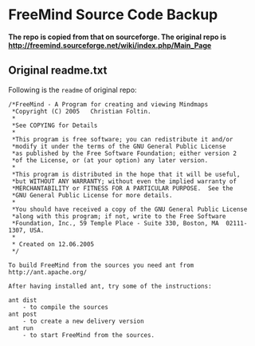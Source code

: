 # FreeMind Source Code Backup

**The repo is copied from that on sourceforge. The original repo is <http://freemind.sourceforge.net/wiki/index.php/Main_Page>**

## Original readme.txt

Following is the `readme` of original repo:

```text
/*FreeMind - A Program for creating and viewing Mindmaps
 *Copyright (C) 2005   Christian Foltin.
 *
 *See COPYING for Details
 *
 *This program is free software; you can redistribute it and/or
 *modify it under the terms of the GNU General Public License
 *as published by the Free Software Foundation; either version 2
 *of the License, or (at your option) any later version.
 *
 *This program is distributed in the hope that it will be useful,
 *but WITHOUT ANY WARRANTY; without even the implied warranty of
 *MERCHANTABILITY or FITNESS FOR A PARTICULAR PURPOSE.  See the
 *GNU General Public License for more details.
 *
 *You should have received a copy of the GNU General Public License
 *along with this program; if not, write to the Free Software
 *Foundation, Inc., 59 Temple Place - Suite 330, Boston, MA  02111-1307, USA.
 *
 * Created on 12.06.2005
 */

To build FreeMind from the sources you need ant from
http://ant.apache.org/

After having installed ant, try some of the instructions:

ant dist
	- to compile the sources
ant post
	- to create a new delivery version
ant run
	- to start FreeMind from the sources.
```

